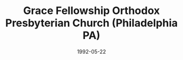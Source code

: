 ---
date: &id001 1992-05-22
end_date: null
location:
  address: 5727 Germantown Avenue
  city: Philadelphia
  state: PA
minister:
- end: 1988-01-01
  name: Jonathan C. Gibbs III
  start: 1984-10-05
  type: Organizing Pastor
- end: 1992-01-01
  name: Edward Gross
  start: 1988-01-01
  type: Organizing Pastor
- end: 1994-01-01
  name: Edward Gross
  start: 1992-01-01
  type: Pastor
- end: 2004-01-01
  name: Benjamin Snodgrass
  start: 1996-01-01
  type: Pastor
- end: null
  name: William Snodgrass
  start: 2006-01-01
  type: Pastor
ministers:
- Jonathan C. Gibbs III
- Edward Gross
- Edward Gross
- Benjamin Snodgrass
- William Snodgrass
name: Grace Fellowship Orthodox Presbyterian Church
names:
- end: 1992-05-22
  name: Grace Fellowship Chapel of Germantown
  start: 1984-10-05
- end: null
  name: Grace Fellowship Orthodox Presbyterian Church
  start: 1992-05-22
origination_date: *id001
raw_data: 'PA Philadelphia

  Grace Fellowship Chapel of Germantown (October 5, 1984-May 22, 1992)

  Grace Fellowship Orthodox Presbyterian Church (May 22, 1992- )

  (joint OPC/PCA mission work, 1984-1986)

  5727 Germantown Avenue

  Org. Pastors: Jonathan C. Gibbs III, 1984-88

  Edward Gross, 1988-92

  Pastors: Edward Gross, 1992-94

  Benjamin Snodgrass, 1996-2004

  William Snodgrass, 2006-

  '
received_from: null
states:
- PA
status:
  active: true
  end_date: null
  reason: null
  received_from: null
  withdrawal_to: null
title: Grace Fellowship Orthodox Presbyterian Church (Philadelphia PA)
year_established:
- 1992

---